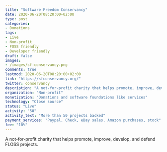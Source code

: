 ```yaml
---
title: "Software Freedom Conservancy"
date: 2020-06-20T08:20:00+02:00
type: post
categories:
- Donations
tags:
- Live
- Non-profit
- FOSS friendly
- Developer friendly
draft: false
images:
- /images/sf-conservancy.png
comments: true
lastmod: 2020-06-20T08:20:00+02:00
link: "https://sfconservancy.org/"
twitter: conservancy
description: "A not-for-profit charity that helps promote, improve, develop, and defend FLOSS projects. "
organization: "Non-profit"
monetization: "Donations and software foundations like services"
technology: "Close source"
status: "Live"
activity: "50"
activity_text: "More than 50 projects backed"
payment_services: "Paypal, Check, eBay sales, Amazon purchases, stock"
fee: "10%"
---
```


A not-for-profit charity that helps promote, improve, develop, and defend FLOSS projects. <!--more-->

